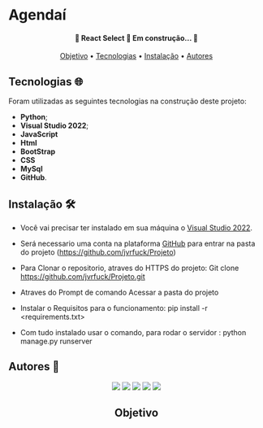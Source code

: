 # Agendaí

<h4 align="center"> 
	🚧  React Select 🚀 Em construção...  🚧
</h4>

<p align="center">
 <a href="#objetivo">Objetivo</a> •
 <a href="#tecnologias:globe_with_meridians">Tecnologias</a> • 
 <a href="#Instalação">Instalação</a> • 
 <a href="#autores">Autores</a>
</p>



## Tecnologias :globe_with_meridians:

Foram utilizadas as seguintes tecnologias na construção deste projeto:

* <b>Python</b>;
* <b>Visual Studio 2022</b>;
* <b>JavaScript</b>
* <b>Html</b>
* <b>BootStrap</b>
* <b>CSS</b>
* <b>MySql</b>
* <b>GitHub</b>.

## Instalação :hammer_and_wrench:

* Você vai precisar ter instalado em sua máquina o [Visual Studio 2022](https://visualstudio.microsoft.com/pt-br/downloads/).

* Será necessario uma conta na plataforma [GitHub](https://github.com/) para entrar na pasta do projeto (https://github.com/jvrfuck/Projeto)

* Para Clonar o repositorio, atraves do HTTPS do projeto: Git clone <https://github.com/jvrfuck/Projeto.git>
  
* Atraves do Prompt de comando Acessar a pasta do projeto

* Instalar o Requisitos para o funcionamento: pip install -r <requirements.txt>

* Com tudo instalado usar o comando, para rodar o servidor : python manage.py runserver
 

## Autores :busts_in_silhouette:
<div align="center"> 
<a href="https://www.linkedin.com/in/cnardino/" target="_blank"><img src="https://img.shields.io/badge/-Clayson%20Nardino-%230077B5?style=for-the-badge&logo=linkedin&logoColor=white" target="_blank"></a>
<a href="https://www.linkedin.com/in/bitencourtdoug/" target="_blank"><img src="https://img.shields.io/badge/-Douglas%20Bitencourt-%230077B5?style=for-the-badge&logo=linkedin&logoColor=white" target="_blank"></a>
<a href="https://www.linkedin.com/in/jessicamaros/" target="_blank"><img src="https://img.shields.io/badge/-Jessica%20Maros-%230077B5?style=for-the-badge&logo=linkedin&logoColor=white" target="_blank"></a>
<a href="https://www.linkedin.com/in/joao-vitor-rios-fuck/" target="_blank"><img src="https://img.shields.io/badge/-Joao%20Fuck-%230077B5?style=for-the-badge&logo=linkedin&logoColor=white" target="_blank"></a>
<a href="https://www.linkedin.com/in/rogeriohanke/" target="_blank"><img src="https://img.shields.io/badge/-Rogerio%20Hanke-%230077B5?style=for-the-badge&logo=linkedin&logoColor=white" target="_blank"></a>
<div>


## Objetivo
